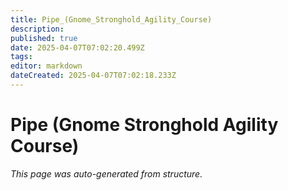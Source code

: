 ```yaml
---
title: Pipe_(Gnome_Stronghold_Agility_Course)
description: 
published: true
date: 2025-04-07T07:02:20.499Z
tags: 
editor: markdown
dateCreated: 2025-04-07T07:02:18.233Z
---
```


# Pipe (Gnome Stronghold Agility Course)

*This page was auto-generated from structure.*